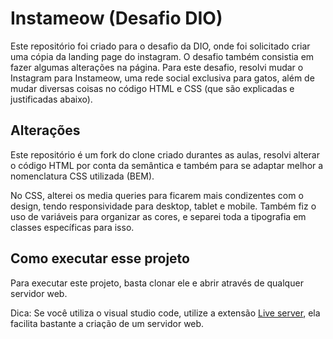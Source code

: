 # Instameow (Desafio DIO)

Este repositório foi criado para o desafio da DIO, onde foi solicitado criar uma cópia da landing page do instagram. O desafio também consistia em fazer algumas alterações na página. Para este desafio, resolvi mudar o Instagram para Instameow, uma rede social exclusiva para gatos, além de mudar diversas coisas no código HTML e CSS (que são explicadas e justificadas abaixo).

## Alterações

Este repositório é um fork do clone criado durantes as aulas, resolvi alterar o código HTML por conta da semântica e também para se adaptar melhor a nomenclatura CSS utilizada (BEM).

No CSS, alterei os media queries para ficarem mais condizentes com o design, tendo responsividade para desktop, tablet e mobile. Também fiz o uso de variáveis para organizar as cores, e separei toda a tipografia em classes específicas para isso.

## Como executar esse projeto

Para executar este projeto, basta clonar ele e abrir através de qualquer servidor web.

Dica: Se você utiliza o visual studio code, utilize a extensão [Live server](https://marketplace.visualstudio.com/items?itemName=ritwickdey.LiveServer), ela facilita bastante a criação de um servidor web.